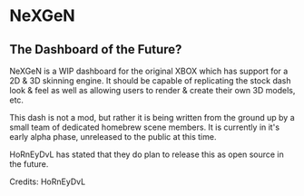 # NeXGeN

## The Dashboard of the Future?



NeXGeN is a WIP dashboard for the original XBOX which has support for a 2D & 3D skinning engine. It should be capable of replicating the stock dash look & feel as well as allowing users to render & create their own 3D models, etc.

This dash is not a mod, but rather it is being written from the ground up by a small team of dedicated homebrew scene members. It is currently in it's early alpha phase, unreleased to the public at this time.

HoRnEyDvL has stated that they do plan to release this as open source in the future.



Credits: HoRnEyDvL